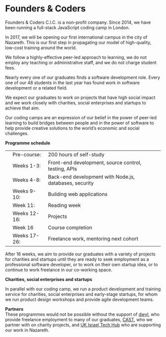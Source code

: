 # Founders & Coders

Founders & Coders C.I.C. is a non-profit company. Since 2014, we have been running a full-stack JavaScript coding camp in London. 

In 2017, we will be opening our first international campus in the city of Nazareth. This is our first step in propagating our model of high-quality, low-cost training around the world.

We follow a highly-effective peer-led approach to learning, we do not employ any teaching or administrative staff, and we do not charge student fees. 

Nearly every one of our graduates finds a software development role. Every one of our 48 students in the last year has found work in software development or a related field.

We expect our graduates to work on projects that have high social impact and we work closely with charities, social enterprises and startups to achieve that aim.
 
Our coding camps are an expression of our belief in the power of peer-led learning to build bridges between people and in the power of software to help provide creative solutions to the world’s economic and social challenges.

**Programme schedule**  

||||
|----|----|----|
||Pre-course:|	200 hours of self-study|
||Weeks 1-3: |	Front-end development, source control, testing, APIs|
||Weeks 4-8: |	Back-end development with Node.js, databases, security|
||Weeks 9-10:| 	Building web applications|
||Week 11: |	Reading week|
||Weeks 12-16:| 	Projects|
||Week 16|Course completion |
||Weeks 17-26:| 	Freelance work, mentoring next cohort|

After 16 weeks, we aim to provide our graduates with a variety of projects for charities and startups until they are ready to seek employment as a professional software developer, or to work on their own startup idea, or to continue to work freelance in our co-working space.

**Charities, social enterprises and startups**  

In parallel with our coding camp, we run a product development and training service for charities, social enterprises and early-stage startups, for whom we run product design workshops and provide agile development teams.

**Partners**  
These programmes would not be possible without the support of [dwyl](http://www.dwyl.io/), who provide freelance employment to many of our graduates, [CAST](http://www.wearecast.org.uk/), who we partner with on charity projects, and [UK Israel Tech Hub](http://www.ukisraelhub.com/) who are supporting our work in Nazareth.


